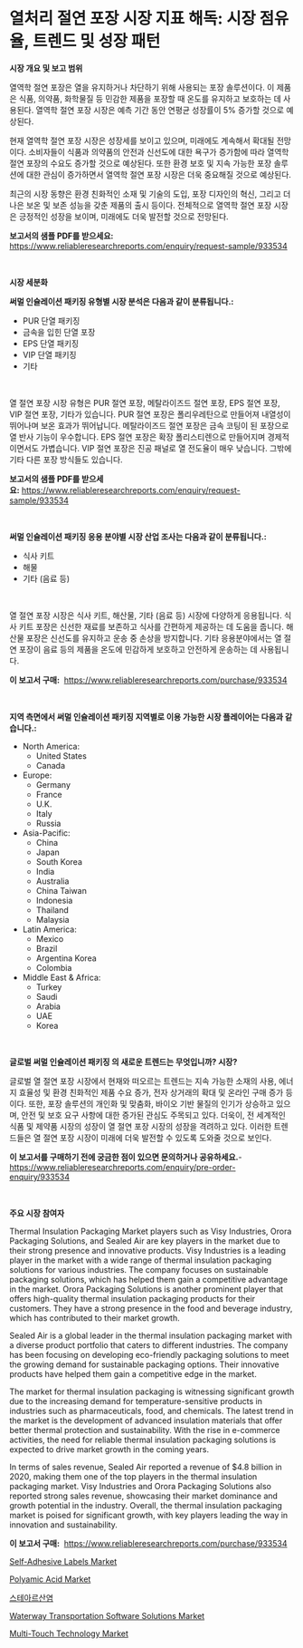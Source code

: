<p><h1>열처리 절연 포장 시장 지표 해독: 시장 점유율, 트렌드 및 성장 패턴</h1></p><p><strong>시장 개요 및 보고 범위</strong></p>
<p><p>열역학 절연 포장은 열을 유지하거나 차단하기 위해 사용되는 포장 솔루션이다. 이 제품은 식품, 의약품, 화학물질 등 민감한 제품을 포장할 때 온도를 유지하고 보호하는 데 사용된다. 열역학 절연 포장 시장은 예측 기간 동안 연평균 성장률이 5% 증가할 것으로 예상된다.</p><p>현재 열역학 절연 포장 시장은 성장세를 보이고 있으며, 미래에도 계속해서 확대될 전망이다. 소비자들이 식품과 의약품의 안전과 신선도에 대한 욕구가 증가함에 따라 열역학 절연 포장의 수요도 증가할 것으로 예상된다. 또한 환경 보호 및 지속 가능한 포장 솔루션에 대한 관심이 증가하면서 열역학 절연 포장 시장은 더욱 중요해질 것으로 예상된다.</p><p>최근의 시장 동향은 환경 친화적인 소재 및 기술의 도입, 포장 디자인의 혁신, 그리고 더 나은 보온 및 보존 성능을 갖춘 제품의 출시 등이다. 전체적으로 열역학 절연 포장 시장은 긍정적인 성장을 보이며, 미래에도 더욱 발전할 것으로 전망된다.</p></p>
<p><strong>보고서의 샘플 PDF를 받으세요:</strong> <a href="https://www.reliableresearchreports.com/enquiry/request-sample/933534">https://www.reliableresearchreports.com/enquiry/request-sample/933534</a></p>
<p>&nbsp;</p>
<p><strong>시장 세분화</strong></p>
<p><strong>써멀 인슐레이션 패키징 유형별 시장 분석은 다음과 같이 분류됩니다.:</strong></p>
<p><ul><li>PUR 단열 패키징</li><li>금속을 입힌 단열 포장</li><li>EPS 단열 패키징</li><li>VIP 단열 패키징</li><li>기타</li></ul></p>
<p>&nbsp;</p>
<p><p>열 절연 포장 시장 유형은 PUR 절연 포장, 메탈라이즈드 절연 포장, EPS 절연 포장, VIP 절연 포장, 기타가 있습니다. PUR 절연 포장은 폴리우레탄으로 만들어져 내열성이 뛰어나며 보온 효과가 뛰어납니다. 메탈라이즈드 절연 포장은 금속 코팅이 된 포장으로 열 반사 기능이 우수합니다. EPS 절연 포장은 확장 폴리스티렌으로 만들어지며 경제적이면서도 가볍습니다. VIP 절연 포장은 진공 패널로 열 전도율이 매우 낮습니다. 그밖에 기타 다른 포장 방식들도 있습니다.</p></p>
<p><strong>보고서의 샘플 PDF를 받으세요:</strong>&nbsp;<a href="https://www.reliableresearchreports.com/enquiry/request-sample/933534">https://www.reliableresearchreports.com/enquiry/request-sample/933534</a></p>
<p>&nbsp;</p>
<p><strong> 써멀 인슐레이션 패키징 응용 분야별 시장 산업 조사는 다음과 같이 분류됩니다.:</strong></p>
<p><ul><li>식사 키트</li><li>해물</li><li>기타 (음료 등)</li></ul></p>
<p>&nbsp;</p>
<p><p>열 절연 포장 시장은 식사 키트, 해산물, 기타 (음료 등) 시장에 다양하게 응용됩니다. 식사 키트 포장은 신선한 재료를 보존하고 식사를 간편하게 제공하는 데 도움을 줍니다. 해산물 포장은 신선도를 유지하고 운송 중 손상을 방지합니다. 기타 응용분야에서는 열 절연 포장이 음료 등의 제품을 온도에 민감하게 보호하고 안전하게 운송하는 데 사용됩니다.</p></p>
<p><strong>이 보고서 구매:</strong>&nbsp; <a href="https://www.reliableresearchreports.com/purchase/933534">https://www.reliableresearchreports.com/purchase/933534</a></p>
<p>&nbsp;</p>
<p><strong>지역 측면에서 써멀 인슐레이션 패키징 지역별로 이용 가능한 시장 플레이어는 다음과 같습니다.:</strong></p>
<p><ul>
    <li>
        North America:
        <ul>
            <li>United States</li>
            <li>Canada</li>
        </ul>
    </li>
    <li>
        Europe:
        <ul>
            <li>Germany</li>
            <li>France</li>
            <li>U.K.</li>
            <li>Italy</li>
            <li>Russia</li>
        </ul>
    </li>
    <li>
        Asia-Pacific:
        <ul>
            <li>China</li>
            <li>Japan</li>
            <li>South Korea</li>
            <li>India</li>
            <li>Australia</li>
            <li>China Taiwan</li>
            <li>Indonesia</li>
            <li>Thailand</li>
            <li>Malaysia</li>
        </ul>
    </li>
    <li>
        Latin America:
        <ul>
            <li>Mexico</li>
            <li>Brazil</li>
            <li>Argentina Korea</li>
            <li>Colombia</li>
        </ul>
    </li>
    <li>
        Middle East & Africa:
        <ul>
            <li>Turkey</li>
            <li>Saudi</li>
            <li>Arabia</li>
            <li>UAE</li>
            <li>Korea</li>
        </ul>
    </li>
    </ul></p>
<p>&nbsp;</p>
<p><strong>글로벌 써멀 인슐레이션 패키징 의 새로운 트렌드는 무엇입니까? 시장?</strong></p>
<p><p>글로벌 열 절연 포장 시장에서 현재와 떠오르는 트렌드는 지속 가능한 소재의 사용, 에너지 효율성 및 환경 친화적인 제품 수요 증가, 전자 상거래의 확대 및 온라인 구매 증가 등이다. 또한, 포장 솔루션의 개인화 및 맞춤화, 바이오 기반 물질의 인기가 상승하고 있으며, 안전 및 보호 요구 사항에 대한 증가된 관심도 주목되고 있다. 더욱이, 전 세계적인 식품 및 제약품 시장의 성장이 열 절연 포장 시장의 성장을 격려하고 있다. 이러한 트렌드들은 열 절연 포장 시장이 미래에 더욱 발전할 수 있도록 도와줄 것으로 보인다.</p></p>
<p><strong>이 보고서를 구매하기 전에 궁금한 점이 있으면 문의하거나 공유하세요.</strong>- <a href="https://www.reliableresearchreports.com/enquiry/pre-order-enquiry/933534">https://www.reliableresearchreports.com/enquiry/pre-order-enquiry/933534</a></p>
<p>&nbsp;</p>
<p><strong>주요 시장 참여자</strong></p>
<p><p>Thermal Insulation Packaging Market players such as Visy Industries, Orora Packaging Solutions, and Sealed Air are key players in the market due to their strong presence and innovative products. Visy Industries is a leading player in the market with a wide range of thermal insulation packaging solutions for various industries. The company focuses on sustainable packaging solutions, which has helped them gain a competitive advantage in the market. Orora Packaging Solutions is another prominent player that offers high-quality thermal insulation packaging products for their customers. They have a strong presence in the food and beverage industry, which has contributed to their market growth.</p><p>Sealed Air is a global leader in the thermal insulation packaging market with a diverse product portfolio that caters to different industries. The company has been focusing on developing eco-friendly packaging solutions to meet the growing demand for sustainable packaging options. Their innovative products have helped them gain a competitive edge in the market.</p><p>The market for thermal insulation packaging is witnessing significant growth due to the increasing demand for temperature-sensitive products in industries such as pharmaceuticals, food, and chemicals. The latest trend in the market is the development of advanced insulation materials that offer better thermal protection and sustainability. With the rise in e-commerce activities, the need for reliable thermal insulation packaging solutions is expected to drive market growth in the coming years.</p><p>In terms of sales revenue, Sealed Air reported a revenue of $4.8 billion in 2020, making them one of the top players in the thermal insulation packaging market. Visy Industries and Orora Packaging Solutions also reported strong sales revenue, showcasing their market dominance and growth potential in the industry. Overall, the thermal insulation packaging market is poised for significant growth, with key players leading the way in innovation and sustainability.</p></p>
<p><strong>이 보고서 구매:</strong>&nbsp;&nbsp;<a href="https://www.reliableresearchreports.com/purchase/933534">https://www.reliableresearchreports.com/purchase/933534</a></p>
<p><p><a href="https://frill-swim-3cd.notion.site/Self-Adhesive-Labels-Market-Size-and-Growth-Market-Segmentation-Regional-and-Country-Breakdowns-a-0d977b7d962340a1af27e6ed9d81ce36">Self-Adhesive Labels Market</a></p><p><a href="https://view.publitas.com/reportprime-1/polyamic-acid-market-challenges-opportunities-and-growth-drivers-and-major-market-players-forecasted-for-period-from-2024-2031/">Polyamic Acid Market</a></p><p><a href="https://github.com/hxzi07639916/Market-Research-Report-List-1/blob/main/9150282183973.md">스테아르산염</a></p><p><a href="https://github.com/Paul14Anderson63/Market-Research-Report-List-3/blob/main/waterway-transportation-software-solutions-market.md">Waterway Transportation Software Solutions Market</a></p><p><a href="https://github.com/mabutironaldo/Market-Research-Report-List-3/blob/main/multi-touch-technology-market.md">Multi-Touch Technology Market</a></p></p>
